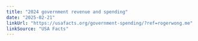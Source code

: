 ```yaml
---
title: "2024 government revenue and spending"
date: "2025-02-21"
linkUrl: "https://usafacts.org/government-spending/?ref=rogerwong.me"
linkSource: "USA Facts"
---
```

